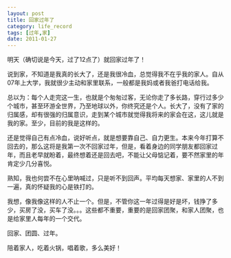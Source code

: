 ```yaml
---
layout: post
title: 回家过年了
category: life_record
tags: [过年,家]
date: 2011-01-27
---
```

<p>明天（确切说是今天，过了12点了）就回家过年了！</p>
<p>说到家，不知道是我真的长大了，还是我很冷血，总觉得我不在乎我的家人。自从07年上大学，我就很少主动和家里联系，一般都是我妈或者我爸打电话给我。</p>
<p>总以为：每个人走完这一生，也就是个匆匆过客，无论你走了多长路，穿行过多少个城市，甚至环游全世界，乃至地球以外，你终究还是个人。长大了，没有了家的归属感，却有很强的归属意识，走到某个城市就觉得我将来的家会在这，这儿就是我的家。至少，目前的我是这样的。</p>
<p>还是觉得自己有点冷血，说好听点，就是想要靠自己、自力更生。本来今年打算不回去的，那么这将是我第一次不回家过年，但是，看着身边的同学朋友都回家过年，而且老早就盼着，最终想着还是回去吧，不能让父母惦记着，要不然家里的年肯定少几分喜悦。</p>
<p>熟知，我也何尝不在心里呐喊过，只是听不到回声。平均每天想家、家里的人不到一遍，真的怀疑我的心是铁打的。</p>
<p>我想，像我像这样的人不止一个。但是，不管你这一年过得是好是坏，钱挣了多少，买房了没，买车了没。。。这些都不重要，重要的是回家团聚，和家人团聚，也是给家里人每年的一个交代。</p>
<p>回家、团圆、过年。</p>
<p>陪着家人，吃着火锅，唱着歌，多么美好！</p>
